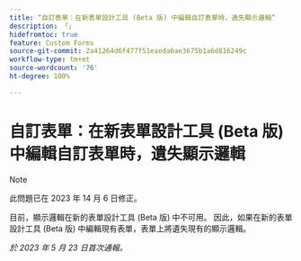 ```yaml
---
title: “自訂表單：在新表單設計工具 (Beta 版) 中編輯自訂表單時，遺失顯示邏輯”
description: 「」
hidefromtoc: true
feature: Custom Forms
source-git-commit: 2a41264d6f477f51eaeda6ae3675b1a6d816249c
workflow-type: tm+mt
source-wordcount: '76'
ht-degree: 100%

---
```



# 自訂表單：在新表單設計工具 (Beta 版) 中編輯自訂表單時，遺失顯示邏輯

>[!NOTE]
>
>此問題已在 2023 年 14 月 6 日修正。

目前，顯示邏輯在新的表單設計工具 (Beta 版) 中不可用。 因此，如果在新的表單設計工具 (Beta 版) 中編輯現有表單，表單上將遺失現有的顯示邏輯。

_於 2023 年 5 月 23 日首次通報。_

